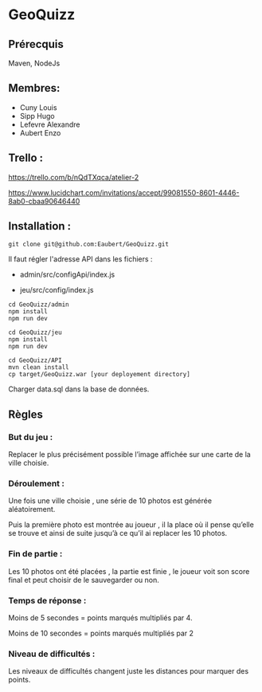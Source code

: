 # GeoQuizz

## Prérecquis

Maven, NodeJs

## Membres:
  - Cuny Louis
  - Sipp Hugo
  - Lefevre Alexandre
  - Aubert Enzo

## Trello :

https://trello.com/b/nQdTXqca/atelier-2

https://www.lucidchart.com/invitations/accept/99081550-8601-4446-8ab0-cbaa90646440

## Installation :
```shell
git clone git@github.com:Eaubert/GeoQuizz.git
```

Il faut régler l'adresse API dans les fichiers :
  - admin/src/configApi/index.js
  
  - jeu/src/config/index.js

```shell
cd GeoQuizz/admin
npm install
npm run dev
```
```shell
cd GeoQuizz/jeu
npm install
npm run dev
```
```shell
cd GeoQuizz/API
mvn clean install
cp target/GeoQuizz.war [your deployement directory]
```
Charger data.sql dans la base de données.

## Règles

### But du jeu :

Replacer le plus précisément possible l’image affichée sur une carte de la ville choisie.

### Déroulement :

Une fois une ville choisie , une série de 10 photos est générée aléatoirement.

Puis la première photo est montrée au joueur , il la place où il pense qu’elle se trouve et ainsi de suite jusqu’à ce qu’il ai replacer les 10 photos.

### Fin de partie :

Les 10 photos ont été placées , la partie est finie , le joueur voit son score final et peut choisir de le sauvegarder ou non.

### Temps de réponse :

Moins de 5 secondes = points marqués multipliés par 4.

Moins de 10 secondes = points marqués multipliés par 2

### Niveau de difficultés :

Les niveaux de difficultés changent juste les distances pour marquer des points.
